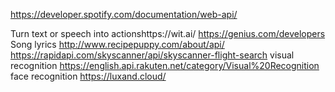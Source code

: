 https://developer.spotify.com/documentation/web-api/

Turn text or speech into actionshttps://wit.ai/
https://genius.com/developers Song lyrics
http://www.recipepuppy.com/about/api/
https://rapidapi.com/skyscanner/api/skyscanner-flight-search
visual recognition https://english.api.rakuten.net/category/Visual%20Recognition
face recognition https://luxand.cloud/